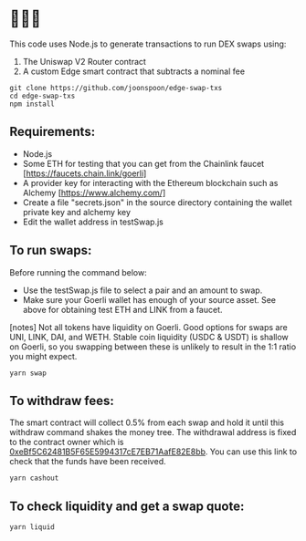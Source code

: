 # 🦄🦄🦄
This code uses Node.js to generate transactions to run DEX swaps using:
1. The Uniswap V2 Router contract
2. A custom Edge smart contract that subtracts a nominal fee

```
git clone https://github.com/joonspoon/edge-swap-txs
cd edge-swap-txs
npm install
```

## Requirements:
* Node.js
* Some ETH for testing that you can get from the Chainlink faucet [https://faucets.chain.link/goerli]
* A provider key for interacting with the Ethereum blockchain such as Alchemy [https://www.alchemy.com/]
* Create a file "secrets.json" in the source directory containing the wallet private key and alchemy key
* Edit the wallet address in testSwap.js

## To run swaps:
Before running the command below:
* Use the testSwap.js file to select a pair and an amount to swap.
* Make sure your Goerli wallet has enough of your source asset. See above for obtaining test ETH and LINK from a faucet.

[notes] Not all tokens have liquidity on Goerli. Good options for swaps are UNI, LINK, DAI, and WETH.
Stable coin liquidity (USDC & USDT) is shallow on Goerli, so you swapping between these is unlikely to result in the 1:1 ratio you might expect.
```
yarn swap
```

## To withdraw fees:
The smart contract will collect 0.5% from each swap and hold it until this withdraw command shakes the money tree. The withdrawal address is fixed to the contract owner which is [0xeBf5C62481B5F65E5994317cE7EB71AafE82E8bb](https://goerli.etherscan.io/address/0xeBf5C62481B5F65E5994317cE7EB71AafE82E8bb). You can use this link to check that the funds have been received.
```
yarn cashout
```

## To check liquidity and get a swap quote:
```
yarn liquid
```
